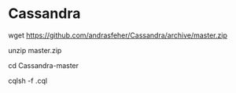 # Cassandra

wget https://github.com/andrasfeher/Cassandra/archive/master.zip

unzip master.zip

cd Cassandra-master

cqlsh -f <filename>.cql

